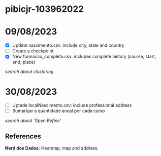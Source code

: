 # pibicjr-103962022

# 09/08/2023

- [x] Update nascimento.csv: include city, state and country 
- [ ] Create a checkpoint
- [x] New formacao_completa.csv: includes complete history (course, start, end, place)

_search about clustering_

# 30/08/2023

- [ ] Uptade localNascimento.csv: include professional address
- [ ] Sumarizar a quantidade anual por cada curso

_search about 'Open Refine'_

## References

**Nerd dos Dados:** Heatmap, map and address.